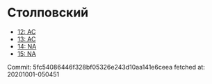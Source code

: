 # Столповский
- [12: AC](12.md)
- [13: AC](13.md)
- [14: NA](14.md)
- [15: NA](15.md)

Commit: 5fc54086446f328bf05326e243d10aa141e6ceea
 fetched at: 20201001-050451
